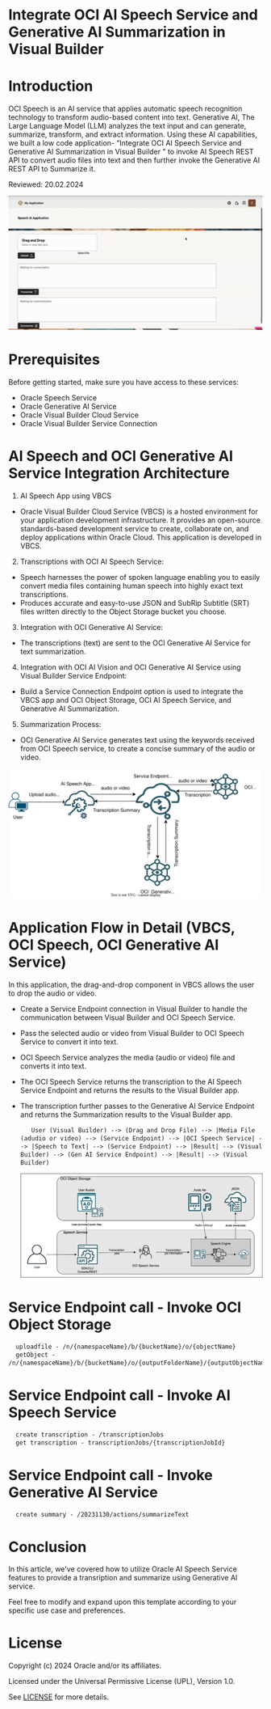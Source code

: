 # Integrate OCI AI Speech Service and Generative AI Summarization in Visual Builder

# Introduction

OCI Speech is an AI service that applies automatic speech recognition technology to transform audio-based content into text.  Generative AI, The Large Language Model (LLM) analyzes the text input and can generate, summarize, transform, and extract information. Using these AI capabilities, we built a low code application- “Integrate OCI AI Speech Service and Generative AI Summarization in Visual Builder "  to invoke AI Speech REST API to convert audio files into text and then further invoke the Generative AI REST API to Summarize it.       

Reviewed: 20.02.2024

<img src="./files/AISpeechGenAISummary.png"></img>

# Prerequisites

Before getting started, make sure you have access to these services:

- Oracle Speech Service
- Oracle Generative AI Service
- Oracle Visual Builder Cloud Service
- Oracle Visual Builder Service Connection

# AI Speech and OCI Generative AI Service Integration Architecture

1. AI Speech App using VBCS

- Oracle Visual Builder Cloud Service (VBCS) is a hosted environment for your application development infrastructure. It provides an open-source standards-based development service to create, collaborate on, and deploy applications within Oracle Cloud. This application is developed in VBCS.

2.	Transcriptions with OCI AI Speech Service:
- Speech harnesses the power of spoken language enabling you to easily convert media files containing human speech into highly exact text transcriptions.
- Produces accurate and easy-to-use JSON and SubRip Subtitle (SRT) files written directly to the Object Storage bucket you choose.

3.	Integration with OCI Generative AI Service:
- The transcriptions (text) are sent to the OCI Generative AI Service for text summarization.

4.	Integration with OCI AI Vision and OCI Generative AI Service using Visual Builder Service Endpoint:
- Build a Service Connection Endpoint option is used to integrate the VBCS app and OCI Object Storage, OCI AI Speech Service, and Generative AI Summarization.

5.	Summarization Process:
- OCI Generative AI Service generates text using the keywords received from OCI Speech service, to create a concise summary of the audio or video.

      
<img src="./files/AISpeechSummaryAppArch.svg"></img>

# Application Flow in Detail (VBCS, OCI Speech, OCI Generative AI Service)

In this application, the drag-and-drop component in VBCS allows the user to drop the audio or video. 
- Create a Service Endpoint connection in Visual Builder to handle the communication between Visual Builder and OCI Speech Service.
- Pass the selected audio or video from Visual Builder to OCI Speech Service to convert it into text.
- OCI Speech Service analyzes the media (audio or video) file and converts it into text.
- The OCI Speech Service returns the transcription to the AI Speech Service Endpoint and returns the results to the Visual Builder app.
- The transcription further passes to the Generative AI Service Endpoint and returns the Summarization results to the Visual Builder app.

         User (Visual Builder) --> (Drag and Drop File) --> |Media File (adudio or video) --> (Service Endpoint) --> |OCI Speech Service| --> |Speech to Text| --> (Service Endpoint) --> |Result| --> (Visual Builder) --> (Gen AI Service Endpoint) --> |Result| --> (Visual Builder) 

   <img src="./files/AISpeechEngine.png"></img>

# Service Endpoint call - Invoke OCI Object Storage

      uploadfile - /n/{namespaceName}/b/{bucketName}/o/{objectName}
      getObject - /n/{namespaceName}/b/{bucketName}/o/{outputFolderName}/{outputObjectName}


# Service Endpoint call - Invoke AI Speech Service 

      create transcription - /transcriptionJobs
      get transcription - transcriptionJobs/{transcriptionJobId}

# Service Endpoint call - Invoke Generative AI Service

      create summary - /20231130/actions/summarizeText


# Conclusion

In this article, we've covered how to utilize Oracle AI Speech Service features to provide a transription and summarize using Generative AI service.  

Feel free to modify and expand upon this template according to your specific use case and preferences.


# License
 
Copyright (c) 2024 Oracle and/or its affiliates.
 
Licensed under the Universal Permissive License (UPL), Version 1.0.
 
See [LICENSE](https://github.com/oracle-devrel/technology-engineering/blob/main/LICENSE) for more details.
	